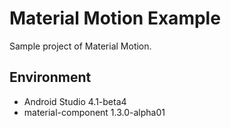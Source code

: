 # Material Motion Example

Sample project of Material Motion.


## Environment
- Android Studio 4.1-beta4
- material-component 1.3.0-alpha01
